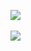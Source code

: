 ![](http://geekresearchlab.net/coursera/crypto1/el-2.jpg)<br><br>
![](http://geekresearchlab.net/coursera/crypto1/el-3.jpg)
